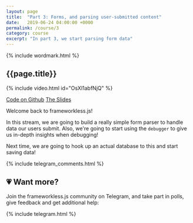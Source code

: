 ```yaml
---
layout: page
title:  "Part 3: Forms, and parsing user-submitted content"
date:   2019-06-24 04:00:00 +0000
permalink: /course/3
category: course
excerpt: "In part 3, we start parsing form data"
---
```

<section>
  {% include wordmark.html %}

  <h1>{{page.title}}</h1>

  {% include video.html id="OsXl1abfNjQ" %}

  <div class="flex choice-box">
    <a href="https://github.com/frameworkless-js/remind.ist/tree/stage/3" class="centered">Code on Github</a>
    <a href="https://slides.com/fiiv/frameworklessjs-3/" class="centered">The Slides</a>
  </div>

  <p>Welcome back to <span class="primary-text">frameworkless.js</span>!</p>

  <p>In this stream, we are going to build a really simple form parser to handle data our users submit. Also, we're going to start using the <code>debugger</code> to give us in-depth insights when debugging!</p>

  <p>Next time, we are going to hook up an actual database to this and start saving data!</p>
</section>

<section>
  {% include telegram_comments.html %}
</section>

<section class="telegram-box">
  <h2 class="centered">💗 Want more?</h2>
  <p class="centered">Join the <span class="primary-text">frameworkless.js</span> community on Telegram, and take part in polls, give feedback and get additional help:</p>

  {% include telegram.html %}
</section>
